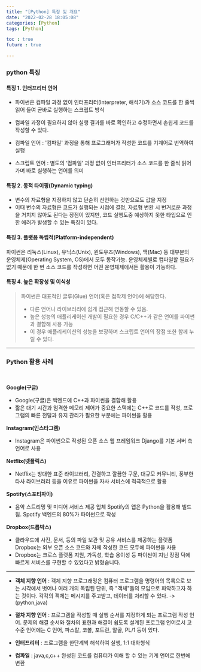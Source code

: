 ```yaml
---
title: "[Python] 특징 및 개요"
date: "2022-02-28 18:05:08"
categories: [Python]
tags: [Python]

toc : true
future : true

---
```


### python 특징

#### 특징 1. 인터프리터 언어
- 파이썬은 컴파일 과정 없이 인터프리터(Interpreter, 해석기)가 소스 코드를 한 줄씩 읽어 들여 곧바로 실행하는 스크립트 방식
- 컴파일 과정이 필요하지 않아 실행 결과를 바로 확인하고 수정하면서 손쉽게 코드를 작성할 수 있다.

- 컴파일 언어 : '컴파일' 과정을 통해 프로그래머가 작성한 코드를 기계어로 번역하여 실행

- 스크립트 언어 : 별도의 ‘컴파일’ 과정 없이 인터프리터가 소스 코드를 한 줄씩 읽어가며 바로 실행하는 언어를 의미

#### 특징 2. 동적 타이핑(Dynamic typing)
- 변수의 자료형을 지정하지 않고 단순히 선언하는 것만으로도 값을 지정
- 이때 변수의 자료형은 코드가 실행되는 시점에 결정, 자료형 변환 시 번거로운 과정을 거치지 않아도 된다는 장점이 있지만, 코드 실행도중 예상하지 못한 타입으로 인한 에러가 발생할 수 있는 특징이 있다.


#### 특징 3. 플랫폼 독립적(Platform-independent)
파이썬은 리눅스(Linux), 유닉스(Unix), 윈도우즈(Windows), 맥(Mac) 등 대부분의 운영체제(Operating System, OS)에서 모두 동작가능.
운영체제별로 컴파일할 필요가 없기 때문에 한 번 소스 코드를 작성하면 어떤 운영체제에서든 활용이 가능하다.


#### 특징 4. 높은 확장성 및 이식성
> 파이썬은 대표적인 글루(Glue) 언어(혹은 접착제 언어)에 해당한다.
> - 다른 언어나 라이브러리에 쉽게 접근해 연동할 수 있음.
> - 높은 성능의 애플리케이션 개발이 필요한 경우 C/C++과 같은 언어를 파이썬과 결합해 사용 가능
> - 이 경우 애플리케이션의 성능을 보장하며 스크립트 언어의 장점 또한 함께 누릴 수 있다.


---------

### Python 활용 사례

<br>

**Google(구글)**
- Google(구글)은 백엔드에 C++과 파이썬을 결합해 활용
- 짧은 대기 시간과 엄격한 메모리 제어가 중요한 스택에는 C++로 코드를 작성, 프로그램의 빠른 전달과 유지 관리가 필요한 부분에는 파이썬을 활용


**Instagram(인스타그램)**
- Instagram은 파이썬으로 작성된 오픈 소스 웹 프레임워크 Django를 기본 서버 측 언어로 사용

**Netflix(넷플릭스)**
- Netflix는 방대한 표준 라이브러리, 간결하고 깔끔한 구문, 대규모 커뮤니티, 풍부한 타사 라이브러리 등을 이유로 파이썬을 자사 서비스에 적극적으로 활용

**Spotify(스포티파이)**
- 음악 스트리밍 및 미디어 서비스 제공 업체 Spotify의 앱은 Python을 활용해 빌드됨. Spotify 백엔드의 80%가 파이썬으로 작성

**Dropbox(드롭박스)**
- 클라우드에 사진, 문서, 등의 파일 보관 및 공유 서비스를 제공하는 플랫폼 Dropbox는 외부 오픈 소스 코드와 자체 작성한 코드 모두에 파이썬을 사용
- Dropbox는 크로스 플랫폼 지원, 가독성, 학습 용이성 등 파이썬이 지닌 장점 덕에 빠르게 서비스를 구현할 수 있었다고 밝혔습니다.

----

- **객체 지향 언어** : 객체 지향 프로그래밍은 컴퓨터 프로그램을 명령어의 목록으로 보는 시각에서 벗어나 여러 개의 독립된 단위, 즉 "객체"들의 모임으로 파악하고자 하는 것이다. 각각의 객체는 메시지를 주고받고, 데이터를 처리할 수 있다.
-> (python,java)
​

- **절차 지향 언어** : 프로그램을 작성할 때 실행 순서를 지정하게 되는 프로그램 작성 언어. 문제의 해결 순서와 절차의 표현과 해결이 쉽도록 설계된 프로그램 언어로서 고수준 언어에는 C 언어, 파스칼, 코볼, 포트란, 알골, PL/1 등이 있다.
- **인터프리터** : 프로그램을 한단계씩 해석하여 실행, 1:1 대화형식


- **컴파일** : java,c,c++ 완성된 코드를 컴퓨터가 이해 할 수 있는 기계 언어로 한번에 변환
